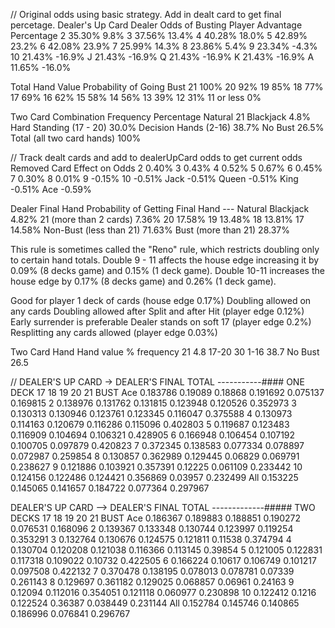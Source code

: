 
// Original odds using basic strategy. Add in dealt card to get final percetage.
Dealer's Up Card	Dealer Odds of Busting	Player Advantage Percentage
2						35.30%						9.8%
3						37.56%						13.4%
4						40.28%						18.0%
5						42.89%						23.2%
6						42.08%						23.9%
7						25.99%						14.3%
8						23.86%						5.4%
9						23.34%						-4.3%
10					21.43%					  -16.9%
J						21.43%						-16.9%
Q						21.43%						-16.9%
K						21.43%						-16.9%
A						11.65%						-16.0%

Total Hand Value	Probability of Going Bust
21							100%
20							92%
19							85%
18							77%
17							69%
16							62%
15							58%
14							56%
13							39%
12							31%
11 or less	0%

Two Card Combination	Frequency Percentage
Natural 21 Blackjack	4.8%
Hard Standing (17 - 20)	30.0%
Decision Hands (2-16)	38.7%
No Bust	26.5%
Total (all two card hands)	100%

// Track dealt cards and add to dealerUpCard odds to get current odds
Removed Card	Effect on Odds
2					0.40%
3					0.43%
4					0.52%
5					0.67%
6					0.45%
7					0.30%
8					0.01%
9					-0.15%
10					-0.51%
Jack				-0.51%
Queen				-0.51%
King				-0.51%
Ace					-0.59%


Dealer Final Hand	Probability of Getting Final Hand ---
Natural Blackjack				4.82%
21 (more than 2 cards)			7.36%
20								17.58%
19								13.48%
18								13.81%
17								14.58%
Non-Bust (less than 21)			71.63%
Bust (more than 21)				28.37%


This rule is sometimes called the "Reno" rule, which restricts doubling only to certain hand totals. Double 9 - 11 affects the house edge increasing it by 0.09% (8 decks game) and 0.15% (1 deck game). Double 10-11 increases the house edge by 0.17% (8 decks game) and 0.26% (1 deck game).

Good for player
1 deck of cards (house edge 0.17%)
Doubling allowed on any cards
Doubling allowed after Split and after Hit (player edge 0.12%)
Early surrender is preferable
Dealer stands on soft 17 (player edge 0.2%)
Resplitting any cards allowed (player edge 0.03%)


Two Card Hand
Hand value  % frequency
21  4.8
17-20 30
1-16  38.7
No Bust 26.5

// DEALER'S UP CARD -> DEALER'S FINAL TOTAL -----------#### ONE DECK
        17      18        19        20          21      BUST
Ace 0.183786  0.19089   0.18868   0.191692  0.075137  0.169815
2   0.138976  0.131762  0.131815  0.123948  0.120526  0.352973
3   0.130313  0.130946  0.123761  0.123345  0.116047  0.375588
4   0.130973  0.114163  0.120679  0.116286  0.115096  0.402803
5   0.119687  0.123483  0.116909  0.104694  0.106321  0.428905
6   0.166948  0.106454  0.107192  0.100705  0.097879  0.420823
7   0.372345  0.138583  0.077334  0.078897  0.072987  0.259854
8   0.130857  0.362989  0.129445  0.06829   0.069791  0.238627
9   0.121886  0.103921  0.357391  0.12225   0.061109  0.233442
10  0.124156  0.122486  0.124421  0.356869  0.03957   0.232499
All 0.153225  0.145065  0.141657  0.184722  0.077364  0.297967


DEALER'S UP CARD --> DEALER'S FINAL TOTAL -------------##### TWO DECKS
      17        18        19        20        21        BUST
Ace 0.186367  0.189883  0.188851  0.190272  0.076531  0.168096
2   0.139367  0.133348  0.130744  0.123997  0.119254  0.353291
3   0.132764  0.130676  0.124575  0.121811  0.11538   0.374794
4   0.130704  0.120208  0.121038  0.116366  0.113145  0.39854
5   0.121005  0.122831  0.117318  0.109022  0.10732   0.422505
6   0.166224  0.10617   0.106749  0.101217  0.097508  0.422132
7   0.370478  0.138195  0.078013  0.078781  0.07339   0.261143
8   0.129697  0.361182  0.129025  0.068857  0.06961   0.24163
9   0.12094   0.112016  0.354051  0.121118  0.060977  0.230898
10  0.122412  0.1216    0.122524  0.36387   0.038449  0.231144
All 0.152784  0.145746  0.140865  0.186996  0.076841  0.296767

